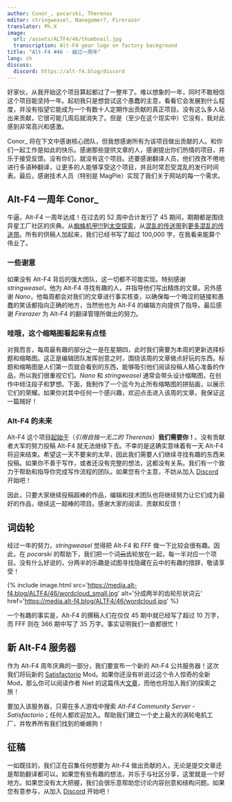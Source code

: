 ```yaml
---
author: Conor_, pocarski, Therenas
editor: stringweasel, Nanogamer7, Firerazer
translator: Ph.X
image:
  url: /assets/ALTF4/46/thumbnail.jpg
  transcription: Alt-F4 gear logo on factory background
title: "Alt-F4 #46 - 越过一周年"
lang: zh
discuss:
  discord: https://alt-f4.blog/discord
---
```


好家伙，从我开始这个项目算起都过了一整年了。难以想象的一年，同时不敢相信这个项目能坚持一年。起初我只是想尝试这个愚蠢的主意，看看它会发展到什么程度，并没有指望它能成为一个有数十人定期作出贡献的真正项目。没有这么多人站出来贡献，它很可能几周后就消失了。但是（至少在这个现实中）它没有，我对此感到非常高兴和感激。

Conor_ 将在下文中感谢核心团队，但我想感谢所有为该项目做出贡献的人。和你们一起工作是如此的快乐。感谢那些提供文章的人，感谢提出你们热情的项目，并乐于接受反馈。没有你们，就没有这个项目。还要感谢翻译人员，他们孜孜不倦地进行多语种翻译，让更多的人能够享受这个项目，并且时常忍受混乱的发行时间表。最后，感谢技术人员（特别是 MagPie）实现了我们关于网站的每一个需求。

## Alt-F4 一周年 <author>Conor_</author>

牛逼，Alt-F4 一周年达成！在过去的 52 周中合计发行了 45 期间，期期都是围绕异星工厂社区的庆典。从[蜘蛛机甲!!!](https://alt-f4.blog/zh/ALTF4-2/)到[太空探索](https://alt-f4.blog/zh/ALTF4-14/#mod-%E8%81%9A%E7%84%A6%E5%A4%AA%E7%A9%BA%E6%8E%A2%E7%B4%A2space-exploration-ironic-toblerone)，从[混乱的传送带](https://alt-f4.blog/zh/ALTF4-23/)到[更多混乱的传送带](https://alt-f4.blog/zh/ALTF4-24/)。所有的供稿人加起来，我们已经书写了超过 100,000 字，在我看来能算个伟业了。

### 一些谢意

如果没有 Alt-F4 背后的强大团队，这一切都不可能实现。特别感谢 *stringweasel*，他为 Alt-F4 寻找有趣的人，并指导他们写出精炼的文章。另外感谢 *Nano*，他每周都会对我们的文章进行事实核查，以确保每一个晦涩的链接和愚蠢的笑话都指向正确的地方，当然他也为 Alt-F4 的编辑方向提供了指导。最后感谢 *Firerazer* 为 Alt-F4 的翻译管理所做出的努力。

### 哇哦，这个缩略图看起来有点怪

对我而言，每周最有趣的部分之一是在星期四，此时我们需要为本周的更新选择标题和缩略图。这正是编辑团队发挥创意之时，围绕该周的文章做点好玩的东西。标题和缩略图是人们第一页就会看到的东西，能够吸引他们阅读投稿人精心准备的作品，所以我们很重视它们。*Nano* 和 *stringweasel* 通常会带头设计缩略图，在创作中倾注段子和梦想。下面，我制作了一个迄今为止所有缩略图的拼贴画，以展示它们的荣耀。如果你对其中任何一个感兴趣，欢迎点击进入该周的文章，我保证这一篇贼好！

<p></p>

<div id="grid" class="center flex flex-wrap flex-center">

<script>
var x ="", i;
for (i=45; i>0; i--) {
  x = x + "<div class='image' style='max-width: 150px; margin: 5px;'><a href='https://alt-f4.blog/zh/ALTF4-" + i + "/' target='_blank'><img src='https://alt-f4.blog/assets/ALTF4/" + i + "/thumbnail.jpg' alt='Alt-F4 #" + i + " 缩略图'></div>";
}
document.getElementById("grid").innerHTML = x;
</script>

</div>
<p></p>

### Alt-F4 的未来

Alt-F4 这个项目[起始于](https://alt-f4.blog/zh/ALTF4-1/)（*引用自独一无二的 Therenas*）**我们需要你！**。没有贡献者大军的努力投稿 Alt-F4 就无法继续下去。不幸的是这确实意味着有一天 Alt-F4 将迎来结束。希望这一天不要来的太早，因此我们需要人们继续寻找有趣的东西来投稿。如果你不善于写作，或者还没有完整的想法，这都没有关系。我们有一个致力于帮助和指导你完成写作流程的团队。如果您有个主意，不妨从加入 [Discord](https://alt-f4.blog/discord) 开始吧！

因此，只要大家继续投稿超棒的作品，编辑和技术团队也将继续努力让它们成为最好的作品，继续这一超棒的项目。感谢大家的阅读、贡献和反馈！

## 词齿轮

经过一年的努力，*stringweasel* 觉得把 Alt-F4 和 FFF 做一下比较会很有趣。因此，在 *pocarski* 的帮助下，我们把一个词~~云~~齿轮放在一起，每一半对应一个项目。没有什么好说的，分两半的乐趣是试图寻找隐藏在云中的有趣的措辞，敬请享受！

{% include image.html src='https://media.alt-f4.blog/ALTF4/46/wordcloud_small.jpg' alt='分成两半的齿轮形状词云' href='https://media.alt-f4.blog/ALTF4/46/wordcloud.jpg' %}

一个有趣的事实是，Alt-F4 的撰稿人们在仅仅 45 期中就已经写了超过 10 万字，而 FFF 则在 366 期中写了 35 万字。事实证明我们一直都很忙！

## 新 Alt-F4 服务器

作为 Alt-F4 周年庆典的一部分，我们要宣布一个新的 Alt-F4 公共服务器！这次我们将玩新的 [Satisfactorio](https://mods.factorio.com/mod/Satisfactorio) Mod。如果你还没有听说过这个令人惊奇的全新 Mod，那么你可以阅读作者 Niet 的这篇伟大[文章](https://alt-f4.blog/zh/ALTF4-45/)，而他也将加入我们的探索之旅！

要加入该服务器，只需在多人游戏中搜索 *Alt-F4 Community Server - Satisfactorio*；任何人都欢迎加入。帮助我们建立一个史上最大的涡轮电机工厂，并牧养所有我们找到的蜥蜴狗！

## 征稿

一如既往的，我们正在召集任何想要为 Alt-F4 做出贡献的人，无论是提交文章还是帮助翻译都可以。如果您有些有趣的想法，并乐于与社区分享，这里就是一个好地方。如果您没有太大把握，我们会很乐意帮助您讨论内容创意和结构问题。如果您有意参与，从加入 [Discord](https://alt-f4.blog/discord) 开始吧！
